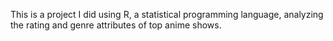 This is a project I did using R, a statistical programming language, analyzing the rating and genre attributes of top anime shows. 
